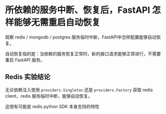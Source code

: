 # 所依赖的服务中断、恢复后，FastAPI 怎样能够无需重启自动恢复

观察 redis / mongodb / postgres 服务临时中断，FastAPI中怎样配置能够自动恢复。

自动恢复指的是：当依赖的服务恢复正常时，新的接口请求能够正常进行，不需要重启 FastAPI 服务。


## Redis 实验结论

无论依赖注入使用 `providers.Singleton` 还是 `providers.Factory` 获取 redis client，redis 服务临时中断，能够自动恢复。

这很有可能是 redis python SDK 本身支持的特性

